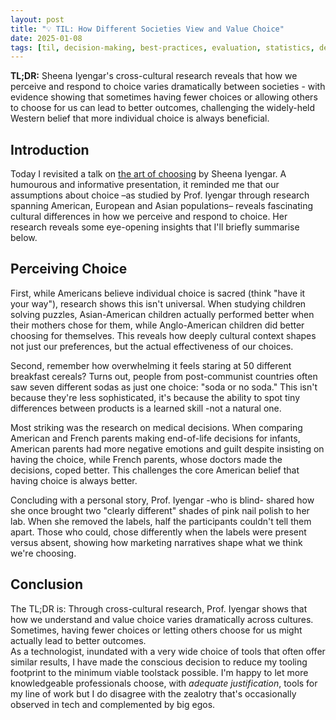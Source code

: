 ```yaml
---
layout: post
title: "💡 TIL: How Different Societies View and Value Choice"
date: 2025-01-08
tags: [til, decision-making, best-practices, evaluation, statistics, design-principles, modelling-mindsets]
---
```


**TL;DR:** Sheena Iyengar's cross-cultural research reveals that how we perceive and respond to choice varies dramatically between societies - with evidence showing that sometimes having fewer choices or allowing others to choose for us can lead to better outcomes, challenging the widely-held Western belief that more individual choice is always beneficial. 
<!--more-->

## Introduction
Today I revisited a talk on [the art of choosing](https://www.youtube.com/watch?v=lDq9-QxvsNU) by Sheena Iyengar. A humourous and informative presentation, it reminded me that our assumptions about choice –as studied by Prof. Iyengar through research spanning American, European and Asian populations– reveals fascinating cultural differences in how we perceive and respond to choice. Her research reveals some eye-opening insights that I'll briefly summarise below.

## Perceiving Choice 
First, while Americans believe individual choice is sacred (think "have it your way"), research shows this isn't universal. When studying children solving puzzles, Asian-American children actually performed better when their mothers chose for them, while Anglo-American children did better choosing for themselves. This reveals how deeply cultural context shapes not just our preferences, but the actual effectiveness of our choices.

Second, remember how overwhelming it feels staring at 50 different breakfast cereals? Turns out, people from post-communist countries often saw seven different sodas as just one choice: "soda or no soda." This isn't because they're less sophisticated, it's because the ability to spot tiny differences between products is a learned skill -not a natural one.

Most striking was the research on medical decisions. When comparing American and French parents making end-of-life decisions for infants, American parents had more negative emotions and guilt despite insisting on having the choice, while French parents, whose doctors made the decisions, coped better. This challenges the core American belief that having choice is always better.

Concluding with a personal story, Prof. Iyengar -who is blind- shared how she once brought two "clearly different" shades of pink nail polish to her lab. When she removed the labels, half the participants couldn't tell them apart. Those who could, chose differently when the labels were present versus absent, showing how marketing narratives shape what we think we're choosing.

## Conclusion
The TL;DR is: Through cross-cultural research, Prof. Iyengar shows that how we understand and value choice varies dramatically across cultures. Sometimes, having fewer choices or letting others choose for us might actually lead to better outcomes.   
As a technologist, inundated with a very wide choice of tools that often offer similar results, I have made the conscious decision to reduce my tooling footprint to the minimum viable toolstack possible. I'm happy to let more knowledgeable professionals choose, with _adequate justification_, tools for my line of work but I do disagree with the zealotry that's occasionally observed in tech and complemented by big egos. 
